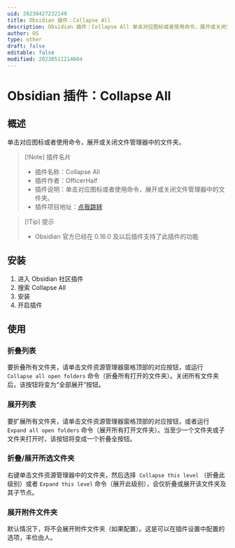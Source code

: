 ```yaml
---
uid: 20230427232149
title: Obsidian 插件：Collapse All
description: Obsidian 插件：Collapse All 单击对应图标或者使用命令，展开或关闭文件管理器中的文件夹。
author: OS
type: other
draft: false
editable: false
modified: 20230511214004
---
```


# Obsidian 插件：Collapse All

## 概述

单击对应图标或者使用命令，展开或关闭文件管理器中的文件夹。

> [!Note] 插件名片
> - 插件名称：Collapse All
> - 插件作者：OfficerHalf
> - 插件说明：单击对应图标或者使用命令，展开或关闭文件管理器中的文件夹。
> - 插件项目地址：[点我跳转](https://github.com/OfficerHalf/obsidian-collapse-all)

>[!Tip] 提示
>- Obsidian 官方已经在 0.16.0 及以后插件支持了此插件的功能

## 安装

1. 进入 Obsidian 社区插件
2. 搜索 Collapse All
3. 安装
4. 开启插件

## 使用

### 折叠列表

要折叠所有文件夹，请单击文件资源管理器窗格顶部的对应按钮，或运行 `Collapse all open folders` 命令（折叠所有打开的文件夹）。关闭所有文件夹后，该按钮将变为“全部展开”按钮。

### 展开列表

要扩展所有文件夹，请单击文件资源管理器窗格顶部的对应按钮，或者运行 `Expand all open folders` 命令（展开所有打开文件夹）。当至少一个文件夹或子文件夹打开时，该按钮将变成一个折叠全按钮。

### 折叠/展开所选文件夹

右键单击文件资源管理器中的文件夹，然后选择  `Collapse this level` （折叠此级别）或者 `Expand this level` 命令（展开此级别），会仅折叠或展开该文件夹及其子节点。

### 展开附件文件夹

默认情况下，将不会展开附件文件夹（如果配置）。这是可以在插件设置中配置的选项，丰俭由人。